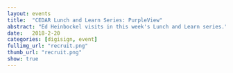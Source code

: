 ```yaml
---
layout: events
title:  "CEDAR Lunch and Learn Series: PurpleView"
abstract: "Ed Heinbockel visits in this week's Lunch and Learn series."
date:   2018-2-20
categories: [digisign, event]
fullimg_url: "recruit.png"
thumb_url: "recruit.png"
show: true
---
```

